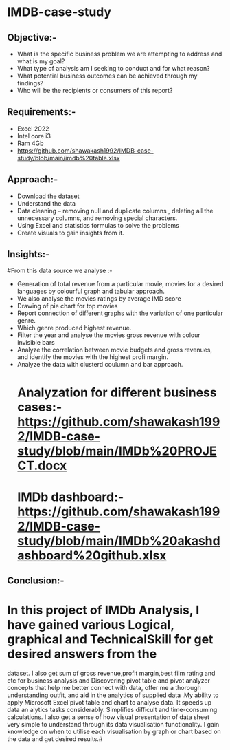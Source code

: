 # **IMDB-case-study**

## Objective:-
* What is the specific business problem we are attempting to address and what is my goal?
* What type of analysis am I seeking to conduct and for what reason?
* What potential business outcomes can be achieved through my findings?
* Who will be the recipients or consumers of this report? 

## Requirements:-
* Excel 2022
* Intel core i3
* Ram 4Gb
* https://github.com/shawakash1992/IMDB-case-study/blob/main/imdb%20table.xlsx

## Approach:-
* Download the dataset
* Understand the data
* Data cleaning – removing null and duplicate columns , deleting all the unnecessary columns, and removing special characters.
* Using Excel and statistics formulas to solve the problems
* Create visuals to gain insights from it.

## Insights:-
#From this data source we analyse :-
* Generation of total revenue from a particular movie, movies for a desired languages by colourful graph and tabular approach.
* We also analyse the movies ratings by average IMD score
* Drawing of pie chart for top movies
* Report connection of different graphs with the variation of one particular genre.
* Which genre produced highest revenue.
* Filter the year and analyse the movies gross revenue with colour invisible bars
* Analyze the correlation between movie budgets and gross revenues, and identify the movies with the highest profi margin.
* Analyze the data with clusterd coulumn and bar approach.
  # Analyzation for different business cases:-  https://github.com/shawakash1992/IMDB-case-study/blob/main/IMDb%20PROJECT.docx
  # IMDb dashboard:-https://github.com/shawakash1992/IMDB-case-study/blob/main/IMDb%20akashdashboard%20github.xlsx

## Conclusion:-  
          
# In this project of IMDb Analysis, I have gained various Logical, graphical and TechnicalSkill for get desired answers from the 
 dataset. I also get sum of  gross revenue,profit margin,best film rating and etc for business analysis  and Discovering pivot table 
and pivot analyzer concepts that help me better connect with data, offer me a thorough understanding outfit, and aid in the analytics 
 of supplied data .My ability to apply  Microsoft Excel'pivot table and chart to analyse data. It speeds up data an  alytics tasks  considerably. Simplifies difficult and time-consuming calculations. I also get a sense of how visual presentation of data sheet very 
 simple to understand through its data visualisation functionality. I gain knowledge on when to utilise each visualisation by graph or
  chart based on the data and  get desired results.#

